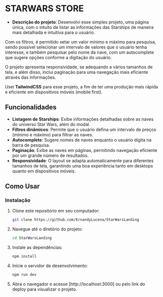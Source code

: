 # STARWARS STORE

- **Descrição do projeto**: Desenvolvi esse simples projeto, uma página única, com o intuito de listar as informações das Starships de maneira mais detalhada e intuitiva para o usuário.

Com os filtros, é permitido setar um valor mínimo e máximo para pesquisa, sendo possível selecionar um intervalo de valores que o usuário tenha interesse, e também pesquisar pelo nome da nave, com um autocomplete que sugere opções conforme a digitação do usuário.

O projeto apresenta responsividade, se adequando a vários tamanhos de tela, e além disso, inclui paginação para uma navegação mais eficiente através das informações.

Usei **TailwindCSS** para esse projeto, a fim de ter uma produção mais rápida e eficiente em dispositivos móveis (mobile first).

## Funcionalidades

- **Listagem de Starships**: Exibe informações detalhadas sobre as naves do universo Star Wars, além do modal.
- **Filtros dinâmicos**: Permite que o usuário defina um intervalo de preços (mínimo e máximo) para filtrar as naves.
- **Autocomplete**: Sugere nomes de naves enquanto o usuário digita na barra de pesquisa.
- **Paginação**: Exibe as naves em páginas, permitindo navegação eficiente por um grande número de resultados.
- **Responsividade**: O layout se adapta automaticamente para diferentes tamanhos de tela, garantindo uma boa experiência tanto em desktops quanto em dispositivos móveis.

## Como Usar

### Instalação

1. Clone este repositório em seu computador:
    ```bash
    git clone https://github.com/ErnandyLucena/StarWarsLanding
    ```

2. Navegue até o diretório do projeto:
    ```bash
    cd StarWarsLanding
    ```

3. Instale as dependências:
    ```bash
    npm install
    ```

4. Inicie o servidor de desenvolvimento:
    ```bash
    npm run dev
    ```

5. Abra o navegador e acesse [http://localhost:3000] ou pelo link do deploy para visualizar o projeto.


